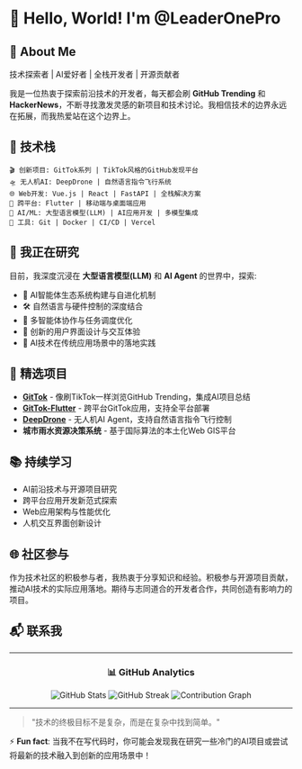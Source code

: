 # 👋 Hello, World! I'm @LeaderOnePro

## 💫 About Me

技术探索者 | AI爱好者 | 全栈开发者 | 开源贡献者

我是一位热衷于探索前沿技术的开发者，每天都会刷 **GitHub Trending** 和 **HackerNews**，不断寻找激发灵感的新项目和技术讨论。我相信技术的边界永远在拓展，而我热爱站在这个边界上。

## 🚀 技术栈

```
🎬 创新项目: GitTok系列 | TikTok风格的GitHub发现平台
🛸 无人机AI: DeepDrone | 自然语言指令飞行系统
🌐 Web开发: Vue.js | React | FastAPI | 全栈解决方案
📱 跨平台: Flutter | 移动端与桌面端应用
🤖 AI/ML: 大型语言模型(LLM) | AI应用开发 | 多模型集成
🔧 工具: Git | Docker | CI/CD | Vercel
```

## 🔭 我正在研究

目前，我深度沉浸在 **大型语言模型(LLM)** 和 **AI Agent** 的世界中，探索:

- 🧠 AI智能体生态系统构建与自进化机制
- 🛠️ 自然语言与硬件控制的深度结合
- 🤝 多智能体协作与任务调度优化
- 🎨 创新的用户界面设计与交互体验
- 🔄 AI技术在传统应用场景中的落地实践

## 🌟 精选项目

- **[GitTok](https://github.com/LeaderOnePro/GitTok)** - 像刷TikTok一样浏览GitHub Trending，集成AI项目总结
- **[GitTok-Flutter](https://github.com/LeaderOnePro/GitTok-Flutter)** - 跨平台GitTok应用，支持全平台部署
- **[DeepDrone](https://github.com/LeaderOnePro/deepdrone)** - 无人机AI Agent，支持自然语言指令飞行控制
- **城市雨水资源决策系统** - 基于国际算法的本土化Web GIS平台

## 📚 持续学习

- AI前沿技术与开源项目研究
- 跨平台应用开发新范式探索
- Web应用架构与性能优化
- 人机交互界面创新设计

## 🌐 社区参与

作为技术社区的积极参与者，我热衷于分享知识和经验。积极参与开源项目贡献，推动AI技术的实际应用落地。期待与志同道合的开发者合作，共同创造有影响力的项目。

## 📬 联系我

[//]: # (欢迎通过GitHub Issues或邮件交流)

---

<div align="center">
  
### 📊 GitHub Analytics

<img src="https://github-readme-stats.vercel.app/api?username=LeaderOnePro&show_icons=true&theme=tokyonight&hide_border=true&bg_color=0D1117&title_color=58A6FF&text_color=C9D1D9&icon_color=79C0FF&cache_seconds=86400" alt="GitHub Stats" />

<img src="https://streak-stats.demolab.com/?user=LeaderOnePro&theme=tokyonight&hide_border=true" alt="GitHub Streak" />

<img src="https://github-readme-activity-graph.vercel.app/graph?username=LeaderOnePro&theme=tokyo-night&hide_border=true&bg_color=0D1117&color=58A6FF&line=79C0FF&point=C9D1D9" alt="Contribution Graph" />

</div>

---

> "技术的终极目标不是复杂，而是在复杂中找到简单。" 

⚡ **Fun fact**: 当我不在写代码时，你可能会发现我在研究一些冷门的AI项目或尝试将最新的技术融入到创新的应用场景中！